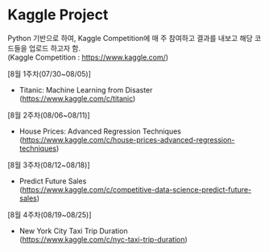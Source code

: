 # Kaggle Project   
      
    
   
Python 기반으로 하여, Kaggle Competition에 매 주 참여하고 결과를 내보고 해당 코드들을 업로드 하고자 함.  
(Kaggle Competition : https://www.kaggle.com/)    

 
 
 
 
 
 
 
 
[8월 1주차(07/30~08/05)]

* Titanic: Machine Learning from Disaster  
(https://www.kaggle.com/c/titanic)    
  

[8월 2주차(08/06~08/11)]

* House Prices: Advanced Regression Techniques  
(https://www.kaggle.com/c/house-prices-advanced-regression-techniques)    
  

[8월 3주차(08/12~08/18)]

* Predict Future Sales  
(https://www.kaggle.com/c/competitive-data-science-predict-future-sales)    
  

[8월 4주차(08/19~08/25)]

* New York City Taxi Trip Duration  
(https://www.kaggle.com/c/nyc-taxi-trip-duration)    
